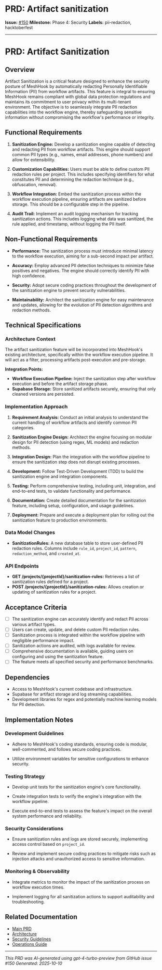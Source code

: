 # PRD: Artifact sanitization

**Issue:** [#150](https://github.com/profullstack/meshhook/issues/150)
**Milestone:** Phase 4: Security
**Labels:** pii-redaction, hacktoberfest

---

# PRD: Artifact Sanitization

## Overview

Artifact Sanitization is a critical feature designed to enhance the security posture of MeshHook by automatically redacting Personally Identifiable Information (PII) from workflow artifacts. This feature is integral to ensuring MeshHook remains compliant with global data protection regulations and maintains its commitment to user privacy within its multi-tenant environment. The objective is to seamlessly integrate PII redaction capabilities into the workflow engine, thereby safeguarding sensitive information without compromising the workflow's performance or integrity.

## Functional Requirements

1. **Sanitization Engine:** Develop a sanitization engine capable of detecting and redacting PII from workflow artifacts. This engine should support common PII types (e.g., names, email addresses, phone numbers) and allow for extensibility.
   
2. **Customization Capabilities:** Users must be able to define custom PII redaction rules per project. This includes specifying identifiers for what constitutes PII and determining the redaction technique (e.g., obfuscation, removal).
   
3. **Workflow Integration:** Embed the sanitization process within the workflow execution pipeline, ensuring artifacts are sanitized before storage. This should be a configurable step in the pipeline.
   
4. **Audit Trail:** Implement an audit logging mechanism for tracking sanitization actions. This includes logging what data was sanitized, the rule applied, and timestamp, without logging the PII itself.

## Non-Functional Requirements

- **Performance:** The sanitization process must introduce minimal latency to the workflow execution, aiming for a sub-second impact per artifact.
   
- **Accuracy:** Employ advanced PII detection techniques to minimize false positives and negatives. The engine should correctly identify PII with high confidence.
   
- **Security:** Adopt secure coding practices throughout the development of the sanitization engine to prevent security vulnerabilities.
   
- **Maintainability:** Architect the sanitization engine for easy maintenance and updates, allowing for the evolution of PII detection algorithms and redaction methods.

## Technical Specifications

### Architecture Context

The artifact sanitization feature will be incorporated into MeshHook's existing architecture, specifically within the workflow execution pipeline. It will act as a filter, processing artifacts post-execution and pre-storage.

**Integration Points:**
- **Workflow Execution Pipeline:** Inject the sanitization step after workflow execution and before the artifact storage phase.
- **Supabase Storage:** Store sanitized artifacts securely, ensuring that only cleaned versions are persisted.

### Implementation Approach

1. **Requirement Analysis:** Conduct an initial analysis to understand the current handling of workflow artifacts and identify common PII categories.
   
2. **Sanitization Engine Design:** Architect the engine focusing on modular design for PII detection (using regex, ML models) and redaction methods.
   
3. **Integration Design:** Plan the integration with the workflow pipeline to ensure the sanitization step does not disrupt existing processes.
   
4. **Development:** Follow Test-Driven Development (TDD) to build the sanitization engine and integration components.
   
5. **Testing:** Perform comprehensive testing, including unit, integration, and end-to-end tests, to validate functionality and performance.
   
6. **Documentation:** Create detailed documentation for the sanitization feature, including setup, configuration, and usage guidelines.
   
7. **Deployment:** Prepare and execute a deployment plan for rolling out the sanitization feature to production environments.

### Data Model Changes

- **SanitizationRules:** A new database table to store user-defined PII redaction rules. Columns include `rule_id`, `project_id`, `pattern`, `redaction_method`, and `created_at`.

### API Endpoints

- **GET /projects/{projectId}/sanitization-rules:** Retrieves a list of sanitization rules defined for a project.
- **POST /projects/{projectId}/sanitization-rules:** Allows creation or updating of sanitization rules for a project.

## Acceptance Criteria

- [ ] The sanitization engine can accurately identify and redact PII across various artifact types.
- [ ] Users can create, update, and delete custom PII redaction rules.
- [ ] Sanitization process is integrated within the workflow pipeline with negligible performance impact.
- [ ] Sanitization actions are audited, with logs available for review.
- [ ] Comprehensive documentation is available, guiding users on configuring and using the sanitization feature.
- [ ] The feature meets all specified security and performance benchmarks.

## Dependencies

- Access to MeshHook's current codebase and infrastructure.
- Supabase for artifact storage and log streaming capabilities.
- Development libraries for regex and potentially machine learning models for PII detection.

## Implementation Notes

### Development Guidelines

- Adhere to MeshHook's coding standards, ensuring code is modular, well-commented, and follows secure coding practices.
   
- Utilize environment variables for sensitive configurations to enhance security.

### Testing Strategy

- Develop unit tests for the sanitization engine's core functionality.
   
- Create integration tests to verify the engine's integration with the workflow pipeline.
   
- Execute end-to-end tests to assess the feature's impact on the overall system performance and reliability.

### Security Considerations

- Ensure sanitization rules and logs are stored securely, implementing access control based on `project_id`.
   
- Review and implement secure coding practices to mitigate risks such as injection attacks and unauthorized access to sensitive information.

### Monitoring & Observability

- Integrate metrics to monitor the impact of the sanitization process on workflow execution times.
   
- Implement logging for all sanitization actions to support auditability and troubleshooting.

## Related Documentation

- [Main PRD](../PRD.md)
- [Architecture](../Architecture.md)
- [Security Guidelines](../Security.md)
- [Operations Guide](../Operations.md)

---

*This PRD was AI-generated using gpt-4-turbo-preview from GitHub issue #150*
*Generated: 2025-10-10*
